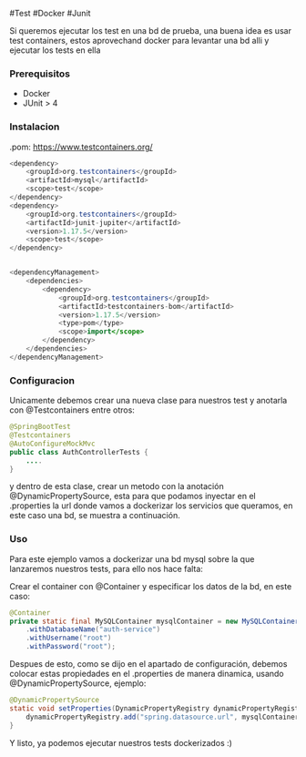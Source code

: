 #Test #Docker #Junit

Si queremos ejecutar los test en una bd de prueba, una buena idea es usar test containers, estos aprovechand docker para levantar una bd alli y ejecutar los tests en ella


### Prerequisitos
- Docker
- JUnit > 4

### Instalacion
.pom: https://www.testcontainers.org/
```java
<dependency>
    <groupId>org.testcontainers</groupId>
    <artifactId>mysql</artifactId>
    <scope>test</scope>
</dependency>
<dependency>
	<groupId>org.testcontainers</groupId>
	<artifactId>junit-jupiter</artifactId>
	<version>1.17.5</version>
	<scope>test</scope>
</dependency>


<dependencyManagement>
    <dependencies>
        <dependency>
            <groupId>org.testcontainers</groupId>
            <artifactId>testcontainers-bom</artifactId>
            <version>1.17.5</version>
            <type>pom</type>
            <scope>import</scope>
        </dependency>
    </dependencies>
</dependencyManagement>

```

### Configuracion
Unicamente debemos crear una nueva clase para nuestros test y anotarla con @Testcontainers entre otros:
```java
@SpringBootTest
@Testcontainers
@AutoConfigureMockMvc
public class AuthControllerTests {
	....
}
```

y dentro de esta clase, crear un metodo con la anotación @DynamicPropertySource, esta para que podamos inyectar en el .properties la url donde vamos a dockerizar los servicios que queramos, en este caso una bd, se muestra a continuación.

### Uso
Para este ejemplo vamos a dockerizar una bd mysql sobre la que lanzaremos nuestros tests, para ello nos hace falta:

Crear el container con @Container y especificar los datos de la bd, en este caso:
```java
@Container
private static final MySQLContainer mysqlContainer = new MySQLContainer("mysql:latest")
	.withDatabaseName("auth-service")
	.withUsername("root")
	.withPassword("root");
```

Despues de esto, como se dijo en el apartado de configuración, debemos colocar estas propiedades en el .properties de manera dinamica, usando @DynamicPropertySource, ejemplo:
```java
@DynamicPropertySource
static void setProperties(DynamicPropertyRegistry dynamicPropertyRegistry) {
	dynamicPropertyRegistry.add("spring.datasource.url", mysqlContainer::getJdbcUrl);
}
```

Y listo, ya podemos ejecutar nuestros tests dockerizados :)